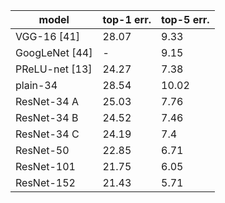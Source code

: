 | model          | top-1 err.   |   top-5 err. |
|----------------|--------------|--------------|
| VGG-16 [41]    | 28.07        |         9.33 |
| GoogLeNet [44] | -            |         9.15 |
| PReLU-net [13] | 24.27        |         7.38 |
| plain-34       | 28.54        |        10.02 |
| ResNet-34 A    | 25.03        |         7.76 |
| ResNet-34 B    | 24.52        |         7.46 |
| ResNet-34 C    | 24.19        |         7.4  |
| ResNet-50      | 22.85        |         6.71 |
| ResNet-101     | 21.75        |         6.05 |
| ResNet-152     | 21.43        |         5.71 |